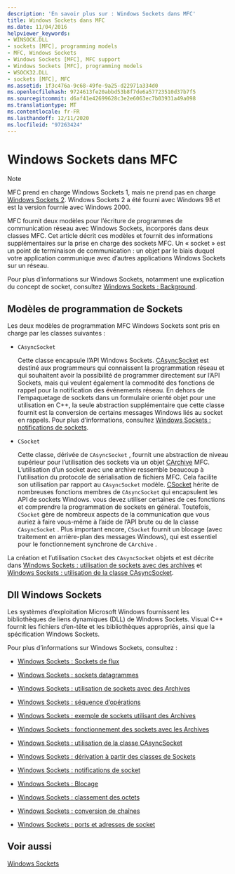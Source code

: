 ```yaml
---
description: 'En savoir plus sur : Windows Sockets dans MFC'
title: Windows Sockets dans MFC
ms.date: 11/04/2016
helpviewer_keywords:
- WINSOCK.DLL
- sockets [MFC], programming models
- MFC, Windows Sockets
- Windows Sockets [MFC], MFC support
- Windows Sockets [MFC], programming models
- WSOCK32.DLL
- sockets [MFC], MFC
ms.assetid: 1f3c476a-9c68-49fe-9a25-d22971a334d0
ms.openlocfilehash: 9724613fe20abbd53b8f7de6a57723510d37b7f5
ms.sourcegitcommit: d6af41e42699628c3e2e6063ec7b03931a49a098
ms.translationtype: MT
ms.contentlocale: fr-FR
ms.lasthandoff: 12/11/2020
ms.locfileid: "97263424"
---
```

# <a name="windows-sockets-in-mfc"></a>Windows Sockets dans MFC

> [!NOTE]
> MFC prend en charge Windows Sockets 1, mais ne prend pas en charge [Windows Sockets 2](/windows/win32/WinSock/windows-sockets-start-page-2). Windows Sockets 2 a été fourni avec Windows 98 et est la version fournie avec Windows 2000.

MFC fournit deux modèles pour l’écriture de programmes de communication réseau avec Windows Sockets, incorporés dans deux classes MFC. Cet article décrit ces modèles et fournit des informations supplémentaires sur la prise en charge des sockets MFC. Un « socket » est un point de terminaison de communication : un objet par le biais duquel votre application communique avec d’autres applications Windows Sockets sur un réseau.

Pour plus d’informations sur Windows Sockets, notamment une explication du concept de socket, consultez [Windows Sockets : Background](../mfc/windows-sockets-background.md).

## <a name="sockets-programming-models"></a><a name="_core_sockets_programming_models"></a> Modèles de programmation de Sockets

Les deux modèles de programmation MFC Windows Sockets sont pris en charge par les classes suivantes :

- `CAsyncSocket`

   Cette classe encapsule l’API Windows Sockets. [CAsyncSocket](../mfc/reference/casyncsocket-class.md) est destiné aux programmeurs qui connaissent la programmation réseau et qui souhaitent avoir la possibilité de programmer directement sur l’API Sockets, mais qui veulent également la commodité des fonctions de rappel pour la notification des événements réseau. En dehors de l’empaquetage de sockets dans un formulaire orienté objet pour une utilisation en C++, la seule abstraction supplémentaire que cette classe fournit est la conversion de certains messages Windows liés au socket en rappels. Pour plus d’informations, consultez [Windows Sockets : notifications de sockets](../mfc/windows-sockets-socket-notifications.md).

- `CSocket`

   Cette classe, dérivée de `CAsyncSocket` , fournit une abstraction de niveau supérieur pour l’utilisation des sockets via un objet [CArchive](../mfc/reference/carchive-class.md) MFC. L’utilisation d’un socket avec une archive ressemble beaucoup à l’utilisation du protocole de sérialisation de fichiers MFC. Cela facilite son utilisation par rapport au `CAsyncSocket` modèle. [CSocket](../mfc/reference/csocket-class.md) hérite de nombreuses fonctions membres de `CAsyncSocket` qui encapsulent les API de sockets Windows. vous devez utiliser certaines de ces fonctions et comprendre la programmation de sockets en général. Toutefois, `CSocket` gère de nombreux aspects de la communication que vous auriez à faire vous-même à l’aide de l’API brute ou de la classe `CAsyncSocket` . Plus important encore, `CSocket` fournit un blocage (avec traitement en arrière-plan des messages Windows), qui est essentiel pour le fonctionnement synchrone de `CArchive` .

La création et l’utilisation `CSocket` des `CAsyncSocket` objets et est décrite dans [Windows Sockets : utilisation de sockets avec des archives](../mfc/windows-sockets-using-sockets-with-archives.md) et [Windows Sockets : utilisation de la classe CAsyncSocket](../mfc/windows-sockets-using-class-casyncsocket.md).

## <a name="windows-sockets-dlls"></a><a name="_core_mfc_socket_samples_and_windows_sockets_dlls"></a> Dll Windows Sockets

Les systèmes d’exploitation Microsoft Windows fournissent les bibliothèques de liens dynamiques (DLL) de Windows Sockets. Visual C++ fournit les fichiers d’en-tête et les bibliothèques appropriés, ainsi que la spécification Windows Sockets.

Pour plus d’informations sur Windows Sockets, consultez :

- [Windows Sockets : Sockets de flux](../mfc/windows-sockets-stream-sockets.md)

- [Windows Sockets : sockets datagrammes](../mfc/windows-sockets-datagram-sockets.md)

- [Windows Sockets : utilisation de sockets avec des Archives](../mfc/windows-sockets-using-sockets-with-archives.md)

- [Windows Sockets : séquence d’opérations](../mfc/windows-sockets-sequence-of-operations.md)

- [Windows Sockets : exemple de sockets utilisant des Archives](../mfc/windows-sockets-example-of-sockets-using-archives.md)

- [Windows Sockets : fonctionnement des sockets avec les Archives](../mfc/windows-sockets-how-sockets-with-archives-work.md)

- [Windows Sockets : utilisation de la classe CAsyncSocket](../mfc/windows-sockets-using-class-casyncsocket.md)

- [Windows Sockets : dérivation à partir des classes de Sockets](../mfc/windows-sockets-deriving-from-socket-classes.md)

- [Windows Sockets : notifications de socket](../mfc/windows-sockets-socket-notifications.md)

- [Windows Sockets : Blocage](../mfc/windows-sockets-blocking.md)

- [Windows Sockets : classement des octets](../mfc/windows-sockets-byte-ordering.md)

- [Windows Sockets : conversion de chaînes](../mfc/windows-sockets-converting-strings.md)

- [Windows Sockets : ports et adresses de socket](../mfc/windows-sockets-ports-and-socket-addresses.md)

## <a name="see-also"></a>Voir aussi

[Windows Sockets](../mfc/windows-sockets.md)
